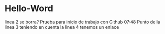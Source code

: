 # Hello-Word 
linea 2 se borra?
Prueba para inicio de trabajo con Github
07:48
Punto de la linea 3
teniendo en cuenta la linea 4
tenemos un enlace
